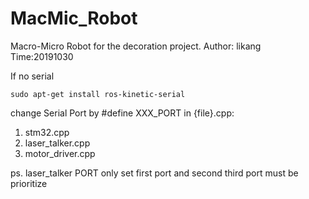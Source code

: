 # MacMic_Robot

Macro-Micro Robot for the decoration project.
Author: likang
Time:20191030


If no serial 

```
sudo apt-get install ros-kinetic-serial
```

change Serial Port by #define XXX_PORT in {file}.cpp: 

1. stm32.cpp
2. laser_talker.cpp
3. motor_driver.cpp

ps. laser_talker PORT only set first port and second third port must be prioritize